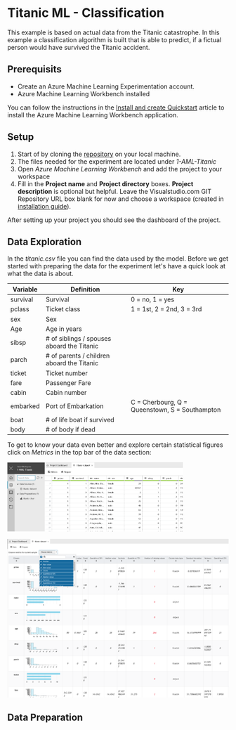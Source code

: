 # Titanic ML - Classification

This example is based on actual data from the Titanic catastrophe. In this example a classification algorithm is built that is able to predict, if a fictual person would have survived the Titanic accident.

## Prerequisits
* Create an Azure Machine Learning Experimentation account.
* Azure Machine Learning Workbench installed

You can follow the instructions in the [Install and create Quickstart](https://docs.microsoft.com/en-us/azure/machine-learning/preview/quickstart-installation) article to install the Azure Machine Learning Workbench application.

## Setup
1. Start of by cloning the [repository](https://github.com/starlord-daniel/AML-Labs) on your local machine.
2. The files needed for the experiment are located under *1-AML-Titanic*
3. Open *Azure Machine Learning Workbench* and add the project to your workspace
4. Fill in the **Project name** and **Project directory** boxes. **Project description** is optional but helpful. Leave the Visualstudio.com GIT Repository URL box blank for now and choose a workspace (created in [installation guide](https://docs.microsoft.com/en-us/azure/machine-learning/preview/quickstart-installation)).

After setting up your project you should see the dashboard of the project.

## Data Exploration
In the *titanic.csv* file you can find the data used by the model. Before we get started with preparing the data for the experiment let's have a quick look at what the data is about.

| Variable | Definition | Key |
| ------------- |-------------| -----|
| survival | Survival | 0 = no, 1 = yes |
| pclass | Ticket class |   1 = 1st, 2 = 2nd, 3 = 3rd |
| sex | Sex ||
| Age | Age in years ||
| sibsp | # of siblings / spouses aboard the Titanic ||
| parch | # of parents / children aboard the Titanic ||
| ticket | Ticket number ||
| fare | Passenger Fare ||
| cabin | Cabin number ||
| embarked | Port of Embarkation | C = Cherbourg, Q = Queenstown, S = Southampton |
| boat | # of life boat if survived ||
| body | # of body if dead ||

To get to know your data even better and explore certain statistical figures click on *Metrics* in the top bar of the data section:

<img src="assets/Data_Exploration_1.PNG" width="400" />

![Data Exploration](assets/Data_Exploration_2.PNG )

## Data Preparation
